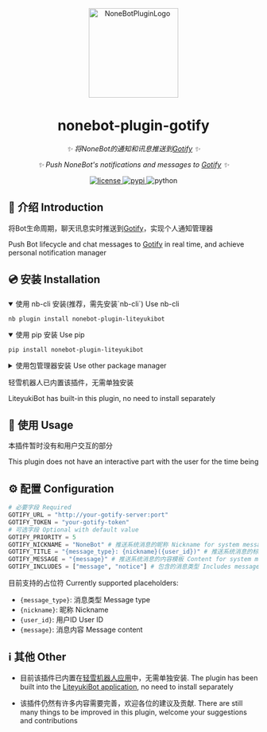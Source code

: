 <div align="center">
  <img src="https://cdn.liteyuki.icu/static/img/liteyuki_icon_640.png" width="180" height="180" alt="NoneBotPluginLogo">

</div>

<div align="center">

# nonebot-plugin-gotify

_✨ 将NoneBot的通知和讯息推送到[Gotify](https://gotify.net/) ✨_

_✨ Push NoneBot's notifications and messages to [Gotify](https://gotify.net/) ✨_


<a href="./LICENSE">
    <img src="https://img.shields.io/github/license/snowykami/nonebot-plugin-gotify.svg" alt="license">
</a>
<a href="https://pypi.python.org/pypi/nonebot-plugin-gotify">
    <img src="https://img.shields.io/pypi/v/nonebot-plugin-gotify.svg" alt="pypi">
</a>
<img src="https://img.shields.io/badge/python-3.10+-blue.svg" alt="python">

</div>

## 📖 介绍 Introduction

将Bot生命周期，聊天讯息实时推送到[Gotify](https://gotify.net/)，实现个人通知管理器

Push Bot lifecycle and chat messages to [Gotify](https://gotify.net/) in real time, and achieve personal notification manager

## 💿 安装 Installation

<details open>
<summary>使用 nb-cli 安装(推荐，需先安装`nb-cli`)  Use nb-cli</summary>

    nb plugin install nonebot-plugin-liteyukibot

</details>

<details open>
<summary>使用 pip 安装 Use pip</summary>

    pip install nonebot-plugin-liteyukibot

</details>

<details>
<summary>使用包管理器安装 Use other package manager</summary>
在 nonebot2 项目的插件目录下, 打开命令行, 根据你使用的包管理器, 输入相应的安装命令

<details>
<summary>pip</summary>

    pip install nonebot-plugin-liteyukibot

</details>
<details>
<summary>pdm</summary>

    pdm add nonebot-plugin-liteyukibot

</details>
<details>
<summary>poetry</summary>

    poetry add nonebot-plugin-liteyukibot

</details>
<details>
<summary>conda</summary>

    conda install nonebot-plugin-liteyukibot

</details>
</details>

轻雪机器人已内置该插件，无需单独安装

LiteyukiBot has built-in this plugin, no need to install separately

## 🎉 使用 Usage

本插件暂时没有和用户交互的部分

This plugin does not have an interactive part with the user for the time being

## ⚙️ 配置 Configuration

```python
# 必要字段 Required
GOTIFY_URL = "http://your-gotify-server:port"
GOTIFY_TOKEN = "your-gotify-token"
# 可选字段 Optional with default value
GOTIFY_PRIORITY = 5
GOTIFY_NICKNAME = "NoneBot" # 推送系统消息的昵称 Nickname for system messages
GOTIFY_TITLE = "{message_type}: {nickname}({user_id})" # 推送系统消息的标题模板 Title for system messages template
GOTIFY_MESSAGE = "{message}" # 推送系统消息的内容模板 Content for system messages template
GOTIFY_INCLUDES = ["message", "notice"] # 包含的消息类型 Includes message types
```

目前支持的占位符 Currently supported placeholders:
- `{message_type}`: 消息类型 Message type
- `{nickname}`: 昵称 Nickname
- `{user_id}`: 用户ID User ID
- `{message}`: 消息内容 Message content

## ℹ️ 其他 Other

- 目前该插件已内置在[轻雪机器人应用](https://bot.liteyuki.icu)中，无需单独安装.
The plugin has been built into the [LiteyukiBot application](https://bot.liteyuki.icu), no need to install separately

- 该插件仍然有许多内容需要完善，欢迎各位的建议及贡献.
There are still many things to be improved in this plugin, welcome your suggestions and contributions